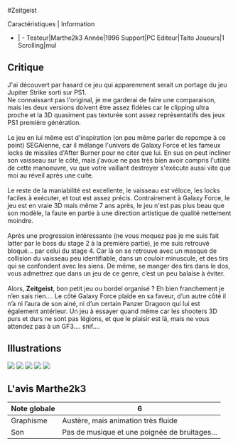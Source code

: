 #Zeitgeist

Caractéristiques | Information
- | -
Testeur|Marthe2k3
Année|1996
Support|PC
Editeur|Taito
Joueurs|1
Scrolling|mul

## Critique
J'ai découvert par hasard ce jeu qui apparemment serait un portage du jeu Jupiter Strike sorti sur PS1.<br/>Ne connaissant pas l'original, je me garderai de faire une comparaison, mais les deux versions doivent être assez fidèles car le clipping ultra proche et la 3D quasiment pas texturée sont assez représentatifs des jeux PS1 première génération.<br/><br/>Le jeu en lui même est d'inspiration (on peu même parler de repompe à ce point) SEGAienne, car il mélange l'univers de Galaxy Force et les fameux locks de missiles d'After Burner pour ne citer que lui. En sus on peut incliner son vaisseau sur le côté, mais j'avoue ne pas très bien avoir compris l'utilité de cette manoeuvre, vu que votre vaillant destroyer s'exécute aussi vite que moi au réveil après une cuite.<br/><br/>Le reste de la maniabilité est excellente, le vaisseau est véloce, les locks faciles à exécuter, et tout est assez précis. Contrairement à Galaxy Force, le jeu est en vraie 3D mais même 7 ans après, le jeu n'est pas plus beau que son modèle, la faute en partie à une direction artistique de qualité nettement moindre. <br/><br/>Après une progression intéressante (ne vous moquez pas je me suis fait latter par le boss du stage 2 à la première partie), je me suis retrouvé bloqué… par celui du stage 4. Car là on se retrouve avec un masque de collision du vaisseau peu identifiable, dans un couloir minuscule, et des tirs qui se confondent avec les siens. De même, se manger des tirs dans le dos, vous admettrez que dans un jeu de ce genre, c’est un peu balaise à éviter.<br/><br/>Alors, <b>Zeitgeist</b>, bon petit jeu ou bordel organisé ? Eh bien franchement je n’en sais rien…. Le côté Galaxy Force plaide en sa faveur, d’un autre côté il n’a ni l’aura de son ainé, ni d’un certain Panzer Dragoon qui lui est également antérieur. Un jeu à essayer quand même car les shooters 3D purs et durs ne sont pas légions, et que le plaisir est là, mais ne vous attendez pas à un GF3…. snif….<br/>

## Illustrations
![](http://www.shmup.com/images/thumbs/img_fiche_1_843.jpg)
![](http://www.shmup.com/images/thumbs/img_fiche_2_843.jpg)
![](http://www.shmup.com/images/thumbs/img_fiche_3_843.jpg)
![](http://www.shmup.com/images/thumbs/img_fiche_4_843.jpg)
![](http://www.shmup.com/images/thumbs/img_fiche_5_843.jpg)

## L'avis Marthe2k3
Note globale|6
-|-
Graphisme|Austère, mais animation très fluide
Son|Pas de musique et une poignée de bruitages…
